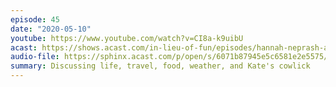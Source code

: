 ```yaml
---
episode: 45
date: "2020-05-10"
youtube: https://www.youtube.com/watch?v=CI8a-k9uibU
acast: https://shows.acast.com/in-lieu-of-fun/episodes/hannah-neprash-and-alan-rozenshtein-may-10-2020
audio-file: https://sphinx.acast.com/p/open/s/6071b87945e5c6581e2e5575/e/613fbfaab5534600127be403/media.mp3
summary: Discussing life, travel, food, weather, and Kate's cowlick
---
```

